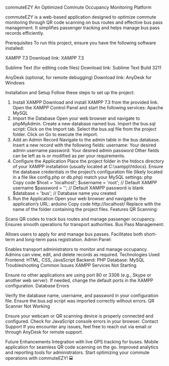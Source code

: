 commuteEZY
An Optimized Commute Occupancy Monitoring Platform

commuteEZY is a web-based application designed to optimize commute monitoring through QR code scanning on bus routes and effective bus pass management. It simplifies passenger tracking and helps manage bus pass records efficiently.

Prerequisites
To run this project, ensure you have the following software installed:

XAMPP 7.3
Download link: XAMPP 7.3

Sublime Text (for editing code files)
Download link: Sublime Text Build 3211

AnyDesk (optional, for remote debugging)
Download link: AnyDesk for Windows

Installation and Setup
Follow these steps to set up the project:

1. Install XAMPP
Download and install XAMPP 7.3 from the provided link.
Open the XAMPP Control Panel and start the following services:
Apache
MySQL
2. Import the Database
Open your web browser and navigate to phpMyAdmin.
Create a new database named bus.
Import the bus.sql script:
Click on the Import tab.
Select the bus.sql file from the project folder.
Click on Go to execute the import.
3. Add an Admin Record
Navigate to the admin table in the bus database.
Insert a new record with the following fields:
username: Your desired admin username
password: Your desired admin password
Other fields can be left as is or modified as per your requirements.
4. Configure the Application
Place the project folder in the htdocs directory of your XAMPP installation (usually located at C:\xampp\htdocs).
Ensure the database credentials in the project’s configuration file (likely located in a file like config.php or db.php) match your MySQL settings:
php
Copy code
$host = 'localhost';
$username = 'root'; // Default XAMPP username
$password = '';     // Default XAMPP password is blank
$database = 'bus';  // Database name you created
5. Run the Application
Open your web browser and navigate to the application’s URL:
arduino
Copy code
http://localhost/<your-project-folder>
Replace <your-project-folder> with the name of the folder containing the project files.
Features
QR Scanning:

Scans QR codes to track bus routes and manage passenger occupancy.
Ensures smooth operations for transport authorities.
Bus Pass Management:

Allows users to apply for and manage bus passes.
Facilitates both short-term and long-term pass registration.
Admin Panel:

Enables transport administrators to monitor and manage occupancy.
Admins can view, edit, and delete records as required.
Technologies Used
Frontend: HTML, CSS, JavaScript
Backend: PHP
Database: MySQL
Troubleshooting
Common Issues
XAMPP Services Not Starting

Ensure no other applications are using port 80 or 3306 (e.g., Skype or another web server).
If needed, change the default ports in the XAMPP configuration.
Database Errors

Verify the database name, username, and password in your configuration file.
Ensure the bus.sql script was imported correctly without errors.
QR Scanner Not Working

Ensure your webcam or QR scanning device is properly connected and configured.
Check for JavaScript console errors in your browser.
Contact Support
If you encounter any issues, feel free to reach out via email or through AnyDesk for remote support.

Future Enhancements
Integration with live GPS tracking for buses.
Mobile application for seamless QR code scanning on the go.
Improved analytics and reporting tools for administrators.
Start optimizing your commute operations with commuteEZY! 🚍
